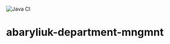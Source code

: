 ![Java CI](https://travis-ci.com/Brest-Java-Course-2020/abaryliuk-department-mngmnt.svg?branch=master)
# abaryliuk-department-mngmnt
